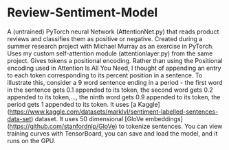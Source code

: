# Review-Sentiment-Model
A (untrained) PyTorch neural Network (AttentionNet.py) that reads product reviews and classifies them as positive or negative. 
Created during a summer research project with Michael Murray as an exercise in PyTorch. Uses my custom self-attention module (attentionlayer.py) from the same project.
Gives tokens a positional encoding. Rather than using the Positional encoding used in Attention Is All You Need, I thought of appending an entry to each token corresponding to its percent position in a sentence. To illustrate this, consider a 9 word sentence ending in a period - the first word in the sentence gets 0.1 appended to its token, the second word gets 0.2 appended to its token,..., the ninth word gets 0.9 appended to its token, the period gets 1 appended to its token. 
It uses [a Kaggle] (https://www.kaggle.com/datasets/marklvl/sentiment-labelled-sentences-data-set) dataset. It uses 50 dimensional [GloVe embeddings] (https://github.com/stanfordnlp/GloVe) to tokenize sentences. You can view training curves with TensorBoard, you can save and load the model, and it runs on the GPU.
